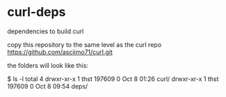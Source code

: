 # curl-deps
dependencies to build curl

copy this repository to the same level as the curl repo https://github.com/asciimo71/curl.git 

the folders will look like this:

$ ls -l
total 4
drwxr-xr-x 1 thst 197609 0 Oct  8 01:26 curl/
drwxr-xr-x 1 thst 197609 0 Oct  8 09:54 deps/
